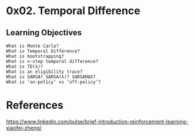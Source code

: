 # 0x02. Temporal Difference


## Learning Objectives

    What is Monte Carlo?
    What is Temporal Difference?
    What is bootstrapping?
    What is n-step temporal difference?
    What is TD(λ)?
    What is an eligibility trace?
    What is SARSA? SARSA(λ)? SARSAMAX?
    What is ‘on-policy’ vs ‘off-policy’?

# References 

https://www.linkedin.com/pulse/brief-introduction-reinforcement-learning-xiaofei-zheng/